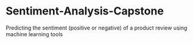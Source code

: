 # Sentiment-Analysis-Capstone
Predicting the sentiment (positive or negative) of a product review using machine learning tools
